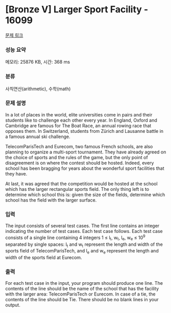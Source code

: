 # [Bronze V] Larger Sport Facility - 16099 

[문제 링크](https://www.acmicpc.net/problem/16099) 

### 성능 요약

메모리: 25876 KB, 시간: 368 ms

### 분류

사칙연산(arithmetic), 수학(math)

### 문제 설명

<p>In a lot of places in the world, elite universities come in pairs and their students like to challenge each other every year. In England, Oxford and Cambridge are famous for The Boat Race, an annual rowing race that opposes them. In Switzerland, students from Zürich and Lausanne battle in a famous annual ski challenge.</p>

<p>TelecomParisTech and Eurecom, two famous French schools, are also planning to organize a multi-sport tournament. They have already agreed on the choice of sports and the rules of the game, but the only point of disagreement is on where the contest should be hosted. Indeed, every school has been bragging for years about the wonderful sport facilities that they have.</p>

<p>At last, it was agreed that the competition would be hosted at the school which has the larger rectangular sports field. The only thing left is to determine which school this is: given the size of the fields, determine which school has the field with the larger surface.</p>

### 입력 

 <p>The input consists of several test cases. The first line contains an integer indicating the number of test cases. Each test case follows. Each test case consists of a single line containing 4 integers 1 ≤ l<sub>t</sub>, w<sub>t</sub>, l<sub>e</sub>, w<sub>e</sub> ≤ 10<sup>9</sup> separated by single spaces: l<sub>t</sub> and w<sub>t</sub> represent the length and width of the sports field of TelecomParisTech, and l<sub>e</sub> and w<sub>e</sub> represent the length and width of the sports field at Eurecom.</p>

### 출력 

 <p>For each test case in the input, your program should produce one line. The contents of the line should be the name of the school that has the facility with the larger area: TelecomParisTech or Eurecom. In case of a tie, the contents of the line should be Tie. There should be no blank lines in your output.</p>


